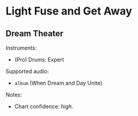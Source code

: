 # Light Fuse and Get Away

## Dream Theater

Instruments:

  * (Pro) Drums: Expert

Supported audio:

  * `album` (When Dream and Day Unite)

Notes:

  * Chart confidence: *high*.
